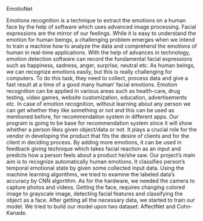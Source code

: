 EmotioNet

Emotions recognition is a technique to extract the emotions on a human face by the help of software which uses advanced image processing. Facial expressions are the mirror of our feelings. While it is easy to understand the emotion for human beings, a challenging problem emerges when we intend to train a machine how to analyze the data and comprehend the emotions of human in real-time applications. With the help of advances in technology, emotion detection software can record the fundamental facial expressions such as happiness, sadness, anger, surprise, neutral etc.
As human beings, we can recognize emotions easily, but this is really challenging for computers. To do this task, they need to collect, process data and give a fast result at a time of a good many human’ facial emotions. Emotion recognition can be applied in various areas such as health-care, drug testing, video games, website customization, education, advertisements etc. In case of emotion recognition, without learning about any person we can get whether they like something or not and this can be used as mentioned before, for recommendation system in different apps. Our program is going to be base for recommendation system since it will show whether a person likes given object/data or not. It plays a crucial role for the vendor in developing the product that fits the desire of clients and for the client in deciding process. By adding more emotions, it can be used in feedback giving technique which takes facial reaction as an input and predicts how a person feels about a product he/she saw.
Our project’s main aim is to recognize automatically human emotions. It classifies person’s temporal emotional state by given some collected input data. Using the machine learning algorithms, we tried to examine the labeled data’s accuracy by CNN algorithm.
As for the hardware, we needed the camera to capture photos and videos. Getting the face, requires changing colored image to grayscale image, detecting facial features and classifying the object as a face. After getting all the necessary data, we started to train our model. We tried to build our model upon two dataset: AffectNet and Cohn-Kanade.

